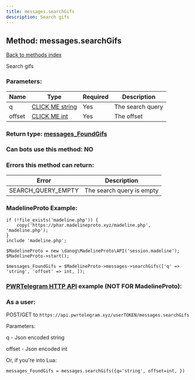 ```yaml
---
title: messages.searchGifs
description: Search gifs
---
```

## Method: messages.searchGifs  
[Back to methods index](index.md)


Search gifs

### Parameters:

| Name     |    Type       | Required | Description |
|----------|---------------|----------|-------------|
|q|[CLICK ME string](../types/string.md) | Yes|The search query|
|offset|[CLICK ME int](../types/int.md) | Yes|The offset |


### Return type: [messages\_FoundGifs](../types/messages_FoundGifs.md)

### Can bots use this method: **NO**


### Errors this method can return:

| Error    | Description   |
|----------|---------------|
|SEARCH_QUERY_EMPTY|The search query is empty|


### MadelineProto Example:


```
if (!file_exists('madeline.php')) {
    copy('https://phar.madelineproto.xyz/madeline.php', 'madeline.php');
}
include 'madeline.php';

$MadelineProto = new \danog\MadelineProto\API('session.madeline');
$MadelineProto->start();

$messages_FoundGifs = $MadelineProto->messages->searchGifs(['q' => 'string', 'offset' => int, ]);
```

### [PWRTelegram HTTP API](https://pwrtelegram.xyz) example (NOT FOR MadelineProto):



### As a user:

POST/GET to `https://api.pwrtelegram.xyz/userTOKEN/messages.searchGifs`

Parameters:

q - Json encoded string

offset - Json encoded int




Or, if you're into Lua:

```
messages_FoundGifs = messages.searchGifs({q='string', offset=int, })
```


